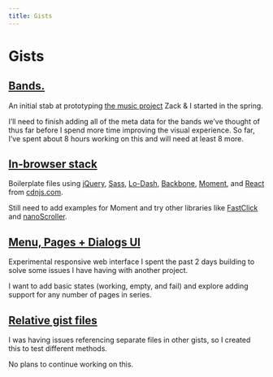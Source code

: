 ```yaml
---
title: Gists
---
```


# Gists

## [Bands.](http://bl.ocks.org/mattborn/6351a34d29250ecd4519)

An initial stab at prototyping [the music project](http://mattborn.github.io/media/#music) Zack & I started in the spring.

I’ll need to finish adding all of the meta data for the bands we’ve thought of thus far before I spend more time improving the visual experience. So far, I’ve spent about 8 hours working on this and will need at least 8 more.

## [In-browser stack](http://bl.ocks.org/mattborn/319baaa48243a80a7b70)

Boilerplate files using [jQuery](http://jquery.com), [Sass](https://github.com/medialize/sass.js), [Lo-Dash](http://lodash.com), [Backbone](http://backbonejs.com), [Moment](http://momentjs.com), and [React](http://facebook.github.io/react) from [cdnjs.com](http://cdnjs.com).

Still need to add examples for Moment and try other libraries like [FastClick](https://github.com/ftlabs/fastclick) and [nanoScroller](http://jamesflorentino.github.io/nanoScrollerJS).

## [Menu, Pages + Dialogs UI](http://bl.ocks.org/mattborn/251d5e9fa2ac422b1940)

Experimental responsive web interface I spent the past 2 days building to solve some issues I have having with another project.

I want to add basic states (working, empty, and fail) and explore adding support for any number of pages in series.

## [Relative gist files](http://bl.ocks.org/mattborn/c346c8689a5eaf86e823)

I was having issues referencing separate files in other gists, so I created this to test different methods.

No plans to continue working on this.